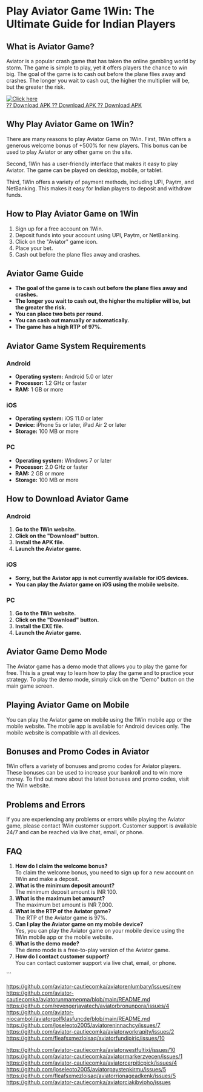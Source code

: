 # Play Aviator Game 1Win: The Ultimate Guide for Indian Players

## What is Aviator Game?

Aviator is a popular crash game that has taken the online gambling world
by storm. The game is simple to play, yet it offers players the chance
to win big. The goal of the game is to cash out before the plane flies
away and crashes. The longer you wait to cash out, the higher the
multiplier will be, but the greater the risk.

[![Click
here](https://readscoops.com/wp-content/uploads/2023/03/Readscoop-aviator-1-1.jpg)](https://traff.sbs/deff)\
[?? Download APK ?? Download APK ?? Download
APK](https://traff.sbs/deff)

## Why Play Aviator Game on 1Win?

There are many reasons to play Aviator Game on 1Win. First, 1Win offers
a generous welcome bonus of +500% for new players. This bonus can be
used to play Aviator or any other game on the site.

Second, 1Win has a user-friendly interface that makes it easy to play
Aviator. The game can be played on desktop, mobile, or tablet.

Third, 1Win offers a variety of payment methods, including UPI, Paytm,
and NetBanking. This makes it easy for Indian players to deposit and
withdraw funds.

## How to Play Aviator Game on 1Win

1.  Sign up for a free account on 1Win.
2.  Deposit funds into your account using UPI, Paytm, or NetBanking.
3.  Click on the "Aviator" game icon.
4.  Place your bet.
5.  Cash out before the plane flies away and crashes.

## Aviator Game Guide

-   **The goal of the game is to cash out before the plane flies away
    and crashes.**
-   **The longer you wait to cash out, the higher the multiplier will
    be, but the greater the risk.**
-   **You can place two bets per round.**
-   **You can cash out manually or automatically.**
-   **The game has a high RTP of 97%.**

## Aviator Game System Requirements

### Android

-   **Operating system:** Android 5.0 or later
-   **Processor:** 1.2 GHz or faster
-   **RAM:** 1 GB or more

### iOS

-   **Operating system:** iOS 11.0 or later
-   **Device:** iPhone 5s or later, iPad Air 2 or later
-   **Storage:** 100 MB or more

### PC

-   **Operating system:** Windows 7 or later
-   **Processor:** 2.0 GHz or faster
-   **RAM:** 2 GB or more
-   **Storage:** 100 MB or more

## How to Download Aviator Game

### Android

1.  **Go to the 1Win website.**
2.  **Click on the "Download" button.**
3.  **Install the APK file.**
4.  **Launch the Aviator game.**

### iOS

-   **Sorry, but the Aviator app is not currently available for iOS
    devices.**
-   **You can play the Aviator game on iOS using the mobile website.**

### PC

1.  **Go to the 1Win website.**
2.  **Click on the "Download" button.**
3.  **Install the EXE file.**
4.  **Launch the Aviator game.**

## Aviator Game Demo Mode

The Aviator game has a demo mode that allows you to play the game for
free. This is a great way to learn how to play the game and to practice
your strategy. To play the demo mode, simply click on the "Demo"
button on the main game screen.

## Playing Aviator Game on Mobile

You can play the Aviator game on mobile using the 1Win mobile app or the
mobile website. The mobile app is available for Android devices only.
The mobile website is compatible with all devices.

## Bonuses and Promo Codes in Aviator

1Win offers a variety of bonuses and promo codes for Aviator players.
These bonuses can be used to increase your bankroll and to win more
money. To find out more about the latest bonuses and promo codes, visit
the 1Win website.

## Problems and Errors

If you are experiencing any problems or errors while playing the Aviator
game, please contact 1Win customer support. Customer support is
available 24/7 and can be reached via live chat, email, or phone.

## FAQ

1.  **How do I claim the welcome bonus?**\
    To claim the welcome bonus, you need to sign up for a new account on
    1Win and make a deposit.
2.  **What is the minimum deposit amount?**\
    The minimum deposit amount is INR 100.
3.  **What is the maximum bet amount?**\
    The maximum bet amount is INR 7,000.
4.  **What is the RTP of the Aviator game?**\
    The RTP of the Aviator game is 97%.
5.  **Can I play the Aviator game on my mobile device?**\
    Yes, you can play the Aviator game on your mobile device using the
    1Win mobile app or the mobile website.
6.  **What is the demo mode?**\
    The demo mode is a free-to-play version of the Aviator game.
7.  **How do I contact customer support?**\
    You can contact customer support via live chat, email, or phone.

\`\`\`


https://github.com/aviator-cautiecomka/aviatorenlumbary/issues/new
https://github.com/aviator-cautiecomka/aviatorunmamepma/blob/main/README.md
https://github.com/revengerjavatech/aviatorbronunpora/issues/4
https://github.com/aviator-niocamboli/aviatorgolfklasfuncde/blob/main/README.md
https://github.com/joseleoto2005/aviatoreninnachcy/issues/7
https://github.com/aviator-cautiecomka/aviatorworkrapity/issues/2
https://github.com/fleafsxmezloisaq/aviatorfundipiric/issues/10

https://github.com/aviator-cautiecomka/aviatorwestfultixi/issues/10
https://github.com/aviator-cautiecomka/aviatormarkerzvecen/issues/1
https://github.com/aviator-cautiecomka/aviatorcerpiticpick/issues/4
https://github.com/joseleoto2005/aviatorpaystepkirmu/issues/5
https://github.com/fleafsxmezloisaq/aviatorrionageadkenk/issues/5
https://github.com/aviator-cautiecomka/aviatorciakibvipho/issues
